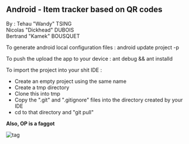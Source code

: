 Android - Item tracker based on QR codes
---------------

By :
Tehau "Wandy" TSING      
Nicolas "Dickhead" DUBOIS      
Bertrand "Kamek" BOUSQUET       



To generate android local configuration files :
    android update project -p <path to project>
            
To push the upload the app to your device :
    ant debug && ant installd



To import the project into your shit IDE :
- Create an empty project using the same name
- Create a tmp directory
- Clone this into tmp
- Copy the ".git" and ".gitignore" files into the directory created by your IDE 
- cd to that directory and "git pull"


**Also, OP is a faggot**


![tag](http://kamek-pf.github.io/img/op_helmet.png)
